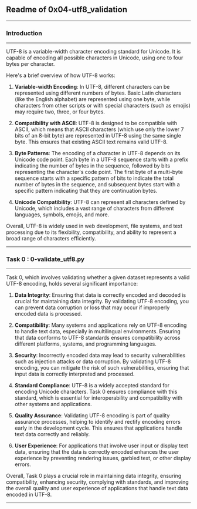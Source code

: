 ## Readme of 0x04-utf8_validation
---

### Introduction
---
UTF-8 is a variable-width character encoding standard for Unicode. It is capable of encoding all possible characters in Unicode, using one to four bytes per character. 

Here's a brief overview of how UTF-8 works:

1. **Variable-width Encoding**: In UTF-8, different characters can be represented using different numbers of bytes. Basic Latin characters (like the English alphabet) are represented using one byte, while characters from other scripts or with special characters (such as emojis) may require two, three, or four bytes.

2. **Compatibility with ASCII**: UTF-8 is designed to be compatible with ASCII, which means that ASCII characters (which use only the lower 7 bits of an 8-bit byte) are represented in UTF-8 using the same single byte. This ensures that existing ASCII text remains valid UTF-8.

3. **Byte Patterns**: The encoding of a character in UTF-8 depends on its Unicode code point. Each byte in a UTF-8 sequence starts with a prefix indicating the number of bytes in the sequence, followed by bits representing the character's code point. The first byte of a multi-byte sequence starts with a specific pattern of bits to indicate the total number of bytes in the sequence, and subsequent bytes start with a specific pattern indicating that they are continuation bytes.

4. **Unicode Compatibility**: UTF-8 can represent all characters defined by Unicode, which includes a vast range of characters from different languages, symbols, emojis, and more.

Overall, UTF-8 is widely used in web development, file systems, and text processing due to its flexibility, compatibility, and ability to represent a broad range of characters efficiently.

---

### Task 0 : 0-validate_utf8.py
---
Task 0, which involves validating whether a given dataset represents a valid UTF-8 encoding, holds several significant importance:

1. **Data Integrity**: Ensuring that data is correctly encoded and decoded is crucial for maintaining data integrity. By validating UTF-8 encoding, you can prevent data corruption or loss that may occur if improperly encoded data is processed.

2. **Compatibility**: Many systems and applications rely on UTF-8 encoding to handle text data, especially in multilingual environments. Ensuring that data conforms to UTF-8 standards ensures compatibility across different platforms, systems, and programming languages.

3. **Security**: Incorrectly encoded data may lead to security vulnerabilities such as injection attacks or data corruption. By validating UTF-8 encoding, you can mitigate the risk of such vulnerabilities, ensuring that input data is correctly interpreted and processed.

4. **Standard Compliance**: UTF-8 is a widely accepted standard for encoding Unicode characters. Task 0 ensures compliance with this standard, which is essential for interoperability and compatibility with other systems and applications.

5. **Quality Assurance**: Validating UTF-8 encoding is part of quality assurance processes, helping to identify and rectify encoding errors early in the development cycle. This ensures that applications handle text data correctly and reliably.

6. **User Experience**: For applications that involve user input or display text data, ensuring that the data is correctly encoded enhances the user experience by preventing rendering issues, garbled text, or other display errors.

Overall, Task 0 plays a crucial role in maintaining data integrity, ensuring compatibility, enhancing security, complying with standards, and improving the overall quality and user experience of applications that handle text data encoded in UTF-8.

---
